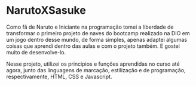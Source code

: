 # NarutoXSasuke

Como fã de Naruto e Iniciante na programação tomei a liberdade de transformar o primeiro projeto de naves do bootcamp realizado na DIO em um jogo dentro desse mundo, de forma simples, apenas adaptei algumas coisas que aprendi dentro das aulas e com o projeto também. E gostei muito de desenvolve-lo.

Nesse projeto, utilizei os principios e funções aprendidas no curso até agora, junto das linguagens de marcação, estilização e de programação, respectivamente, HTML, CSS e Javascript.
